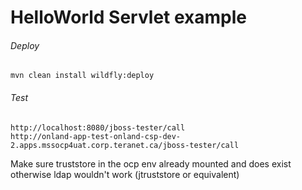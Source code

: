 HelloWorld Servlet example
=====================================
###### Deploy
```shell
mvn clean install wildfly:deploy
```
###### Test
```shell
http://localhost:8080/jboss-tester/call
http://onland-app-test-onland-csp-dev-2.apps.mssocp4uat.corp.teranet.ca/jboss-tester/call
```
Make sure truststore in the ocp env already mounted and does exist otherwise ldap wouldn't work (jtruststore or equivalent)
